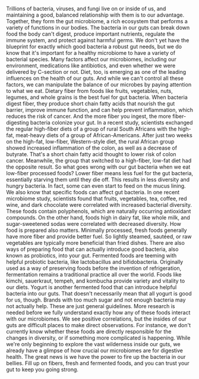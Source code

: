 Trillions of bacteria, viruses, and fungi live on or inside of us, and maintaining a good, balanced  relationship with them is to our advantage. Together, they form the gut microbiome, a rich ecosystem that performs a variety of functions in our bodies. The bacteria in our guts can break down food the body can't digest, produce important nutrients, regulate the immune system, and protect against harmful germs. We don't yet have the blueprint for exactly which good bacteria  a robust gut needs, but we do know that it's important for a healthy microbiome to have a variety of bacterial species. Many factors affect our microbiomes, including our environment, medications like antibiotics, and even whether we were delivered by C-section or not. Diet, too, is emerging as one  of the leading influences on the health of our guts. And while we can't control all  these factors, we can manipulate the balance of our microbes by paying attention to what we eat. Dietary fiber from foods like fruits,  vegetables, nuts, legumes, and whole grains is the best fuel for gut bacteria. When bacteria digest fiber, they produce short chain fatty acids that nourish the gut barrier, improve immune function, and can help prevent inflammation, which reduces the risk of cancer. And the more fiber you ingest, the more fiber-digesting bacteria colonize your gut. In a recent study, scientists exchanged the regular high-fiber diets of a group of rural South Africans with the high-fat, meat-heavy diets of a group of African-Americans. After just two weeks on the high-fat, low-fiber, Western-style diet, the rural African group showed increased inflammation of the colon, as well as a decrease of butyrate. That's a short chain fatty acid thought to lower risk of colon cancer. Meanwhile, the group that switched to a high-fiber, low-fat diet had the opposite result. So what goes wrong with our gut bacteria  when we eat low-fiber processed foods? Lower fiber means less fuel for the gut bacteria, essentially starving them  until they die off. This results in less diversity and hungry bacteria. In fact, some can even start to feed on the mucus lining. We also know that specific foods  can affect gut bacteria. In one recent microbiome study, scientists found that fruits, vegetables, tea, coffee, red wine, and dark chocolate were correlated with  increased bacterial diversity. These foods contain polyphenols, which are naturally occurring  antioxidant compounds. On the other hand, foods high in dairy fat, like whole milk, and sugar-sweetened sodas were correlated with decreased diversity. How food is prepared also matters. Minimally processed, fresh foods generally have more fiber and provide better fuel. So lightly steamed, sautéed, or raw vegetables are typically more beneficial than fried dishes. There are also ways of preparing food that can actually introduce good bacteria, also known as probiotics, into your gut. Fermented foods are teeming with helpful probiotic bacteria, like lactobacillus and bifidobacteria. Originally used as a way  of preserving foods before the invention of refrigeration, fermentation remains a traditional practice all over the world. Foods like kimchi, sauerkraut, tempeh, and kombucha provide variety and vitality to our diets. Yogurt is another fermented food that can introduce helpful bacteria into our guts. That doesn't necessarily mean that all yogurt is good for us, though. Brands with too much sugar and not enough bacteria may not actually help. These are just general guidelines. More research is needed before  we fully understand exactly how any of these foods interact with our microbiomes. We see positive correlations, but the insides of our guts are difficult places to make direct observations. For instance, we don't currently know whether these foods are directly responsible for the changes in diversity, or if something more complicated is happening. While we're only beginning to explore the vast wilderness inside our guts, we already have a glimpse of how crucial our microbiomes are for digestive health. The great news is we have the power to fire up the bacteria in our bellies. Fill up on fibers, fresh and fermented foods, and you can trust your gut to keep you going strong. 